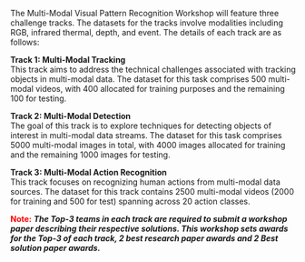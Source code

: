 The Multi-Modal Visual Pattern Recognition Workshop will feature three challenge tracks. The datasets for the tracks involve modalities including RGB, infrared thermal, depth, and event. The details of each track are as follows:   

**Track 1: Multi-Modal Tracking**     
This track aims to address the technical challenges associated with tracking objects in multi-modal data. The dataset for this task comprises 500 multi-modal videos, with 400 allocated for training purposes and the remaining 100 for testing.  

**Track 2: Multi-Modal Detection**    
The goal of this track is to explore techniques for detecting objects of interest in multi-modal data streams. The dataset for this task comprises 5000 multi-modal images in total, with 4000 images allocated for training and the remaining 1000 images for testing.  

**Track 3: Multi-Modal Action Recognition**    
This track focuses on recognizing human actions from multi-modal data sources. The dataset for this track contains 2500 multi-modal videos (2000 for training and 500 for test) spanning across 20 action classes.   

<span style="color:red;">**Note:**</span>
**_The Top-3 teams in each track are required to submit a workshop paper describing their respective solutions. This workshop sets awards for the Top-3 of each track, 2 best research paper awards and 2 Best solution paper awards._**

